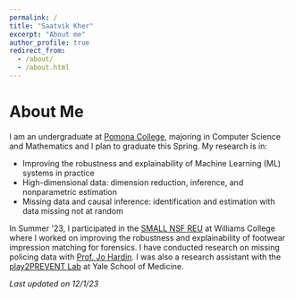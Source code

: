 ```yaml
---
permalink: /
title: "Saatvik Kher"
excerpt: "About me"
author_profile: true
redirect_from: 
  - /about/
  - /about.html
---
```


# About Me

I am an undergraduate at [Pomona College](https://www.pomona.edu/), majoring in Computer Science and Mathematics and I plan to graduate this Spring. My research is in:
- Improving the robustness and explainability of Machine Learning (ML) systems in practice
- High-dimensional data: dimension reduction, inference, and nonparametric estimation
- Missing data and causal inference: identification and estimation with data missing not at random

In Summer '23, I participated in the [SMALL NSF REU](https://math.williams.edu/small/) at Williams College where I worked on improving the robustness and explainability of footwear impression matching for forensics. I have conducted research on missing policing data with [Prof. Jo Hardin](https://hardin47.netlify.app/). I was also a research assistant with the [play2PREVENT Lab](https://www.play2prevent.org/) at Yale School of Medicine.

*Last updated on 12/1/23*
